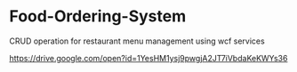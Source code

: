 # Food-Ordering-System

CRUD operation for restaurant menu management using wcf services

https://drive.google.com/open?id=1YesHM1ysj9pwgjA2JT7iVbdaKeKWYs36
